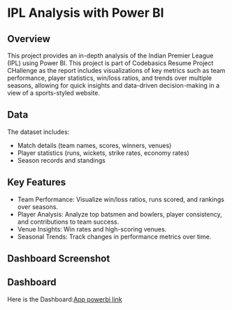 # IPL Analysis with Power BI

## Overview

This project provides an in-depth analysis of the Indian Premier League (IPL) using Power BI. This project is part of Codebasics Resume Project CHallenge as the report includes visualizations of key metrics such as team performance, player statistics, win/loss ratios, and trends over multiple seasons, allowing for quick insights and data-driven decision-making in a view of a sports-styled website.

## Data

The dataset includes:

- Match details (team names, scores, winners, venues)
- Player statistics (runs, wickets, strike rates, economy rates)
- Season records and standings

## Key Features

- Team Performance: Visualize win/loss ratios, runs scored, and rankings over seasons.
- Player Analysis: Analyze top batsmen and bowlers, player consistency, and contributions to team success.
- Venue Insights: Win rates and high-scoring venues.
- Seasonal Trends: Track changes in performance metrics over time.

## Dashboard Screenshot


## Dashboard
Here is the Dashboard:[App powerbi link](https://app.powerbi.com/view?r=eyJrIjoiYjRiZTZjZmMtYjVmOS00ODkwLTllNTAtNjBlN2U0MTdiMTg2IiwidCI6IjI4MTc1ZDcxLTIxNGMtNGE1MS1hM2NhLTU1NzliZTNkMTY1OCJ9)
